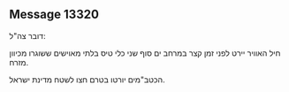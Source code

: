 ## Message 13320

דובר צה"ל:

חיל האוויר יירט לפני זמן קצר במרחב ים סוף שני כלי טיס בלתי מאוישים ששוגרו מכיוון מזרח.

הכטב"מים יורטו בטרם חצו לשטח מדינת ישראל.

